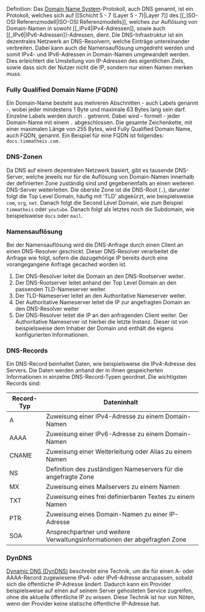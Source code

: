 Definition: Das [Domain Name System](https://de.wikipedia.org/wiki/Domain_Name_System)-Protokoll, auch DNS genannt, ist ein Protokoll, welches sich auf [[Schicht 5 - 7 (Layer 5 - 7)|Layer 7]] des [[_ISO-OSI Referenzmodell|ISO-OSI Referenzmodells]], welches zur Auflösung von Domain-Namen in sowohl [[_IPv4|IPv4-Adressen]], sowie auch [[_IPv6|IPv6-Adressen]]-Adressen, dient.  Die DNS-Infrastruktur ist ein dezentrales Netzwerk an DNS-Resolvern, welche Einträge untereinander verbreiten. Dabei kann auch die Namensauflösung umgedreht werden und somit IPv4- und IPv6-Adressen in Domain-Namen umgewandelt werden. Dies erleichtert die Umstellung von IP-Adressen des eigentlichen Ziels, sowie dass sich der Nutzer nicht die IP, sondern nur einen Namen merken muss.

### Fully Qualified Domain Name (FQDN)
Ein Domain-Name besteht aus mehreren Abschnitten - auch Labels genannt -, wobei jeder mindestens 1 Byte und maximale 63 Bytes lang sein darf. Einzelne Labels werden durch `.` getrennt. Dabei wird - formell -  jeder Domain-Name mit einem `.` abgeschlossen. Die gesamte Zeichenkette, mit einer maximalen Länge von 255 Bytes, wird Fully Qualified Domain Name, auch FQDN, genannt. Ein Beispiel für eine FQDN ist folgendes: `docs.timmatheis.com.`

### DNS-Zonen
Da DNS auf einem dezentralen Netzwerk basiert, gibt es tausende DNS-Server, welche jeweils nur für die Auflösung von Domain-Namen innerhalb der definierten Zone zuständig sind und gegebenenfalls an einen weiteren DNS-Server weiterleiten. Die oberste Zone ist die DNS-Root (`.`), darunter folgt die Top Level Domain, häufig mit 'TLD' abgekürzt, wie beispielsweise `com`, `org`, `net`. Danach folgt die Second Level Domain, wie zum Beispiel `timmatheis` oder `youtube`. Danach folgt als letztes noch die Subdomain, wie beispielsweise `docs` oder `mail`.

### Namensauflösung
Bei der Namensauflösung wird die DNS-Anfrage durch einen Client an einen DNS-Resolver geschickt. Dieser DNS-Resolver verarbeitet die Anfrage wie folgt, sofern die dazugehörige IP bereits durch eine vorangegangene Anfrage gecached worden ist.
1. Der DNS-Resolver leitet die Domain an den DNS-Rootserver weiter.
2. Der DNS-Rootserver leitet anhand der Top Level Domain an den passenden TLD-Nameserver weiter.
3. Der TLD-Nameserver leitet an den Authoritative Nameserver weiter.
4. Der Authoritative Nameserver leitet die IP zur angefragten Domain an den DNS-Resolver weiter
5. Der DNS-Resolver leitet die IP an den anfragenden Client weiter.
Der Authoritative Nameserver ist hierbei die letzte Instanz. Dieser ist von beispielsweise dem Inhaber der Domain und enthält die eigens konfigurierten Informationen.

### DNS-Records
Ein DNS-Record beinhaltet Daten, wie beispielsweise die IPv4-Adresse des Servers. Die Daten werden anhand der in ihnen gespeicherten Informationen in einzelne DNS-Record-Typen geordnet. Die wichtigsten Records sind:

| Record-Typ | Dateninhalt                                                               |
| ---------- | ------------------------------------------------------------------------- |
| A          | Zuweisung einer IPv4-Adresse zu einem Domain-Namen                        |
| AAAA       | Zuweisung einer IPv6-Adresse zu einem Domain-Namen                        |
| CNAME      | Zuweisung einer Weiterleitung oder Alias zu einem Namen                   |
| NS         | Definition des zuständigen Nameservers für die angefragte Zone            |
| MX         | Zuweisung eines Mailservers zu einem Namen                                |
| TXT        | Zuweisung eines frei definierbaren Textes zu einem Namen                  |
| PTR        | Zuweisung eines Domain-Namen zu einer IP-Adresse                          |
| SOA        | Ansprechpartner und weitere Verwaltungsinformationen der abgefragten Zone |

### DynDNS
[Dynamic DNS (DynDNS)](https://de.wikipedia.org/wiki/Dynamisches_DNS) beschreibt eine Technik, um die für einen A- oder AAAA-Record zugewiesene IPv4- oder IPv6-Adresse anzupassen, sobald sich die öffentliche IP-Adresse ändert. Dadurch kann ein Provider beispielsweise auf einen auf seinem Server gehosteten Service zugreifen, ohne die aktuelle öffentliche IP zu wissen. Diese Technik ist nur von Nöten, wenn der Provider keine statische öffentliche IP-Adresse hat.